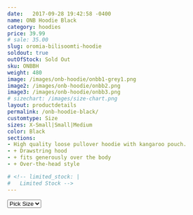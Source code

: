 ```yaml
---
date:   2017-09-28 19:42:58 -0400
name: ONB Hoodie Black
category: hoodies
price: 39.99
# sale: 35.00
slug: oromia-bilisoomti-hoodie
soldout: true
outOfStock: Sold Out
sku: ONBBH
weight: 480
image: /images/onb-hoodie/onbb1-grey1.png
image2: /images/onb-hoodie/onbb2.png
image3: /images/onb-hoodie/onbb3.png
# sizechart: /images/size-chart.png
layout: productdetails
permalink: /onb-hoodie-black/
customtype: Size
sizes: X-Small|Small|Medium
color: Black
sections: 
- High quality loose pullover hoodie with kangaroo pouch.
- + Drawstring hood
- + fits generously over the body
- + Over-the-head style

# <!-- limited_stock: |
#   Limited Stock -->
---
```



<select id="my-size">
	  <option selected disabled>Pick Size</option>
	  <option disabled>X-Small</option>
	  <option disabled>Small</option>
	  <option disabled>Medium</option>
	  <option disabled>Large</option>
	  <option disabled>X-Large</option>
</select>

